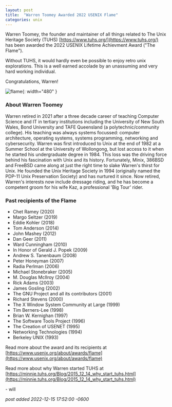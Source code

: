 ```yaml
---
layout: post
title:  "Warren Toomey Awarded 2022 USENIX Flame"
categories: unix
---
```


Warren Toomey, the founder and maintainer of all things related to The Unix Heritage Society (TUHS) [https://www.tuhs.org/](https://www.tuhs.org/) has been awarded the 2022 USENIX Lifetime Achievment Award ("The Flame").

Without TUHS, it would hardly even be possible to enjoy retro unix explorations. This is a well earned accolade by an unassuming and very hard working individual. 

Congratulations, Warren!

![flame](https://www.tuhs.org/Images/flame.jpg){: width="480" }
 

<!--more-->

### About Warren Toomey

Warren retired in 2021 after a three decade career of teaching Computer Science and IT in tertiary institutions including the University of New South Wales, Bond University and TAFE Queensland (a polytechnic/community college). His teaching was always systems focussed: computer architecture, operating systems, systems programming, networking and cybersecurity. Warren was first introduced to Unix at the end of 1982 at a Summer School at the University of Wollongong, but lost access to it when he started his undergraduate degree in 1984. This loss was the driving force behind his fascination with Unix and its history. Fortunately, Minix, 386BSD and FreeBSD came along at just the right time to slake Warren's thirst for Unix. He founded the Unix Heritage Society in 1994 (originally named the PDP-11 Unix Preservation Society) and has nurtured it since. Now retired, Warren's interests now include dressage riding, and he has become a competent groom for his wife Kaz, a professional 'Big Tour' rider.

### Past recipients of the Flame

* Chet Ramey (2020)
* Margo Seltzer (2019)
* Eddie Kohler (2018)
* Tom Anderson (2014)
* John Mashey (2012)
* Dan Geer (2011)
* Ward Cunningham (2010)
* In Honor of Gerald J. Popek (2009)
* Andrew S. Tanenbaum (2008)
* Peter Honeyman (2007)
* Radia Perlman (2006)
* Michael Stonebraker (2005)
* M. Douglas McIlroy (2004)
* Rick Adams (2003)
* James Gosling (2002)
* The GNU Project and all its contributors (2001)
* Richard Stevens (2000)
* The X Window System Community at Large (1999)
* Tim Berners-Lee (1998)
* Brian W. Kernighan (1997)
* The Software Tools Project (1996)
* The Creation of USENET (1995)
* Networking Technologies (1994)
* Berkeley UNIX (1993)

Read more about the award and its recipients at [https://www.usenix.org/about/awards/flame](https://www.usenix.org/about/awards/flame)

Read more about why Warren started TUHS at [https://minnie.tuhs.org/Blog/2015_12_14_why_start_tuhs.html](https://minnie.tuhs.org/Blog/2015_12_14_why_start_tuhs.html)

\- will 

*post added 2022-12-15 17:52:00 -0600*
